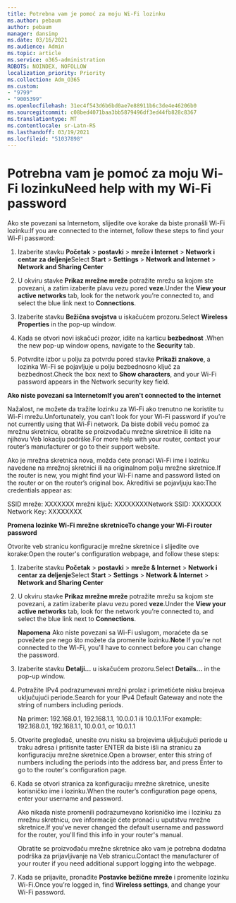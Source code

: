 ```yaml
---
title: Potrebna vam je pomoć za moju Wi-Fi lozinku
ms.author: pebaum
author: pebaum
manager: dansimp
ms.date: 03/16/2021
ms.audience: Admin
ms.topic: article
ms.service: o365-administration
ROBOTS: NOINDEX, NOFOLLOW
localization_priority: Priority
ms.collection: Adm_O365
ms.custom:
- "9799"
- "9005399"
ms.openlocfilehash: 31ec4f543d6b6bd0ae7e88911b6c3de4e46206b0
ms.sourcegitcommit: c08bed4071baa3bb5879496df3ed44fb828c8367
ms.translationtype: MT
ms.contentlocale: sr-Latn-RS
ms.lasthandoff: 03/19/2021
ms.locfileid: "51037898"
---
```

# <a name="need-help-with-my-wi-fi-password"></a><span data-ttu-id="980e8-102">Potrebna vam je pomoć za moju Wi-Fi lozinku</span><span class="sxs-lookup"><span data-stu-id="980e8-102">Need help with my Wi-Fi password</span></span>

<span data-ttu-id="980e8-103">Ako ste povezani sa Internetom, slijedite ove korake da biste pronašli Wi-Fi lozinku:</span><span class="sxs-lookup"><span data-stu-id="980e8-103">If you are connected to the internet, follow these steps to find your Wi-Fi password:</span></span>

1. <span data-ttu-id="980e8-104">Izaberite stavku **Početak**  >  **postavki**  >  **mreže i Internet**  >  **Network i centar za deljenje**</span><span class="sxs-lookup"><span data-stu-id="980e8-104">Select **Start** > **Settings** > **Network and Internet** > **Network and Sharing Center**</span></span>

1. <span data-ttu-id="980e8-105">U okviru stavke **Prikaz mrežne mreže** potražite mrežu sa kojom ste povezani, a zatim izaberite plavu vezu pored **veze**.</span><span class="sxs-lookup"><span data-stu-id="980e8-105">Under the **View your active networks** tab, look for the network you’re connected to, and select the blue link next to **Connections**.</span></span>

1. <span data-ttu-id="980e8-106">Izaberite stavku **Bežična svojstva** u iskačućem prozoru.</span><span class="sxs-lookup"><span data-stu-id="980e8-106">Select **Wireless Properties** in the pop-up window.</span></span>

1. <span data-ttu-id="980e8-107">Kada se otvori novi iskačući prozor, idite na karticu **bezbednost** .</span><span class="sxs-lookup"><span data-stu-id="980e8-107">When the new pop-up window opens, navigate to the **Security** tab.</span></span>

1. <span data-ttu-id="980e8-108">Potvrdite izbor u polju za potvrdu pored stavke **Prikaži znakove**, a lozinka Wi-Fi se pojavljuje u polju bezbednosno ključ za bezbednost.</span><span class="sxs-lookup"><span data-stu-id="980e8-108">Check the box next to **Show characters**, and your Wi-Fi password appears in the Network security key field.</span></span>

<span data-ttu-id="980e8-109">**Ako niste povezani sa Internetom**</span><span class="sxs-lookup"><span data-stu-id="980e8-109">**If you aren't connected to the internet**</span></span>

<span data-ttu-id="980e8-110">Nažalost, ne možete da tražite lozinku za Wi-Fi ako trenutno ne koristite tu Wi-Fi mrežu.</span><span class="sxs-lookup"><span data-stu-id="980e8-110">Unfortunately, you can’t look for your Wi-Fi password if you’re not currently using that Wi-Fi network.</span></span> <span data-ttu-id="980e8-111">Da biste dobili veću pomoć za mrežnu skretnicu, obratite se proizvođaču mrežne skretnice ili idite na njihovu Veb lokaciju podrške.</span><span class="sxs-lookup"><span data-stu-id="980e8-111">For more help with your router, contact your router’s manufacturer or go to their support website.</span></span>

<span data-ttu-id="980e8-112">Ako je mrežna skretnica nova, možda ćete pronaći Wi-Fi ime i lozinku navedene na mrežnoj skretnici ili na originalnom polju mrežne skretnice.</span><span class="sxs-lookup"><span data-stu-id="980e8-112">If the router is new, you might find your Wi-Fi name and password listed on the router or on the router’s original box.</span></span> <span data-ttu-id="980e8-113">Akreditivi se pojavljuju kao:</span><span class="sxs-lookup"><span data-stu-id="980e8-113">The credentials appear as:</span></span>

<span data-ttu-id="980e8-114">SSID mreže: XXXXXXX mrežni ključ: XXXXXXXX</span><span class="sxs-lookup"><span data-stu-id="980e8-114">Network SSID: XXXXXXX Network Key: XXXXXXXX</span></span>

<span data-ttu-id="980e8-115">**Promena lozinke Wi-Fi mrežne skretnice**</span><span class="sxs-lookup"><span data-stu-id="980e8-115">**To change your Wi-Fi router password**</span></span>

<span data-ttu-id="980e8-116">Otvorite veb stranicu konfiguracije mrežne skretnice i slijedite ove korake:</span><span class="sxs-lookup"><span data-stu-id="980e8-116">Open the router's configuration webpage, and follow these steps:</span></span>

1. <span data-ttu-id="980e8-117">Izaberite stavku **Početak**  >  **postavki**  >  **mreže & Internet**  >  **Network i centar za deljenje**</span><span class="sxs-lookup"><span data-stu-id="980e8-117">Select **Start** > **Settings** > **Network & Internet** > **Network and Sharing Center**</span></span>

1. <span data-ttu-id="980e8-118">U okviru stavke **Prikaz mrežne mreže** potražite mrežu sa kojom ste povezani, a zatim izaberite plavu vezu pored **veze**.</span><span class="sxs-lookup"><span data-stu-id="980e8-118">Under the **View your active networks** tab, look for the network you’re connected to, and select the blue link next to **Connections**.</span></span>

    <span data-ttu-id="980e8-119">**Napomena** Ako niste povezani sa Wi-Fi uslugom, moraćete da se povežete pre nego što možete da promenite lozinku.</span><span class="sxs-lookup"><span data-stu-id="980e8-119">**Note** If you're not connected to the Wi-Fi, you'll have to connect before you can change the password.</span></span>

1. <span data-ttu-id="980e8-120">Izaberite stavku **Detalji...** u iskačućem prozoru.</span><span class="sxs-lookup"><span data-stu-id="980e8-120">Select **Details...** in the pop-up window.</span></span>

1. <span data-ttu-id="980e8-121">Potražite IPv4 podrazumevani mrežni prolaz i primetićete nisku brojeva uključujući periode.</span><span class="sxs-lookup"><span data-stu-id="980e8-121">Search for your IPv4 Default Gateway and note the string of numbers including periods.</span></span>

    <span data-ttu-id="980e8-122">Na primer: 192.168.0.1, 192.168.1.1, 10.0.0.1 ili 10.0.1.1</span><span class="sxs-lookup"><span data-stu-id="980e8-122">For example: 192.168.0.1, 192.168.1.1, 10.0.0.1, or 10.0.1.1</span></span>

1. <span data-ttu-id="980e8-123">Otvorite pregledač, unesite ovu nisku sa brojevima uključujući periode u traku adresa i pritisnite taster ENTER da biste išli na stranicu za konfiguraciju mrežne skretnice.</span><span class="sxs-lookup"><span data-stu-id="980e8-123">Open a browser, enter this string of numbers including the periods into the address bar, and press Enter to go to the router's configuration page.</span></span>

1. <span data-ttu-id="980e8-124">Kada se otvori stranica za konfiguraciju mrežne skretnice, unesite korisničko ime i lozinku.</span><span class="sxs-lookup"><span data-stu-id="980e8-124">When the router’s configuration page opens, enter your username and password.</span></span>

    <span data-ttu-id="980e8-125">Ako nikada niste promenili podrazumevano korisničko ime i lozinku za mrežnu skretnicu, ove informacije ćete pronaći u uputstvu mrežne skretnice.</span><span class="sxs-lookup"><span data-stu-id="980e8-125">If you've never changed the default username and password for the router, you'll find this info in your router's manual.</span></span>

    <span data-ttu-id="980e8-126">Obratite se proizvođaču mrežne skretnice ako vam je potrebna dodatna podrška za prijavljivanje na Veb stranicu.</span><span class="sxs-lookup"><span data-stu-id="980e8-126">Contact the manufacturer of your router if you need additional support logging into the webpage.</span></span>

1. <span data-ttu-id="980e8-127">Kada se prijavite, pronađite **Postavke bežične mreže** i promenite lozinku Wi-Fi.</span><span class="sxs-lookup"><span data-stu-id="980e8-127">Once you’re logged in, find **Wireless settings**, and change your Wi-Fi password.</span></span>